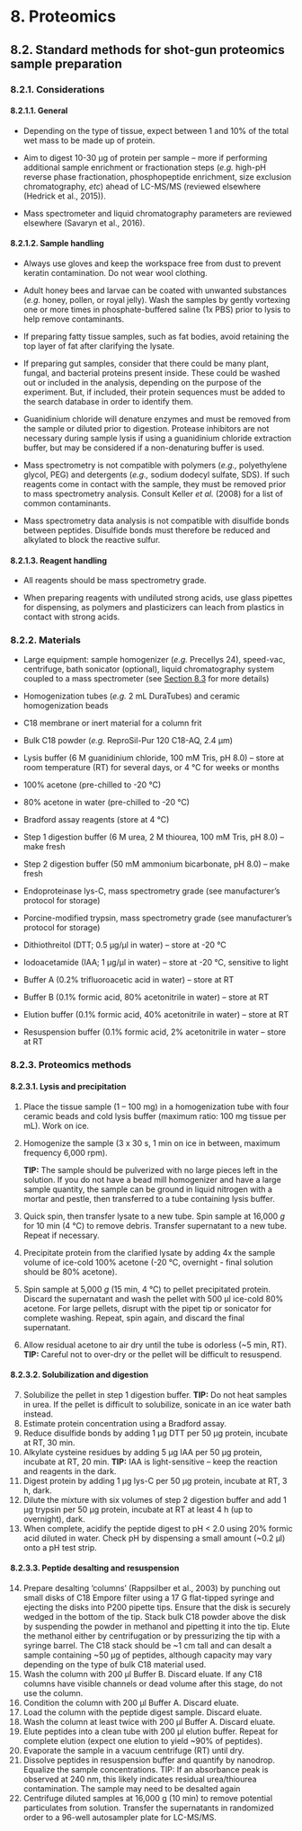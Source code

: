 # 8. Proteomics

## 8.2. Standard methods for shot-gun proteomics sample preparation

### 8.2.1. Considerations

#### 8.2.1.1. General

-   Depending on the type of tissue, expect between 1 and 10% of the total wet mass to be made up of protein.

-   Aim to digest 10-30 µg of protein per sample – more if performing additional sample enrichment or fractionation steps (*e.g.* high-pH reverse phase fractionation, phosphopeptide enrichment, size exclusion chromatography, *etc*) ahead of LC-MS/MS (reviewed elsewhere (Hedrick et al., 2015)).

-   Mass spectrometer and liquid chromatography parameters are reviewed elsewhere (Savaryn et al., 2016).

#### 8.2.1.2. Sample handling

-   Always use gloves and keep the workspace free from dust to prevent keratin contamination. Do not wear wool clothing.

-   Adult honey bees and larvae can be coated with unwanted substances (*e.g.* honey, pollen, or royal jelly). Wash the samples by gently vortexing one or more times in phosphate-buffered saline (1x PBS) prior to lysis to help remove contaminants.

-   If preparing fatty tissue samples, such as fat bodies, avoid retaining the top layer of fat after clarifying the lysate.

-   If preparing gut samples, consider that there could be many plant, fungal, and bacterial proteins present inside. These could be washed out or included in the analysis, depending on the purpose of the experiment. But, if included, their protein sequences must be added to the search database in order to identify them.

-   Guanidinium chloride will denature enzymes and must be removed from the sample or diluted prior to digestion. Protease inhibitors are not necessary during sample lysis if using a guanidinium chloride extraction buffer, but may be considered if a non-denaturing buffer is used.

-   Mass spectrometry is not compatible with polymers (*e.g.,* polyethylene glycol, PEG) and detergents (*e.g.,* sodium dodecyl sulfate, SDS). If such reagents come in contact with the sample, they must be removed prior to mass spectrometry analysis. Consult Keller *et al.* (2008) for a list of common contaminants.

-   Mass spectrometry data analysis is not compatible with disulfide bonds between peptides. Disulfide bonds must therefore be reduced and alkylated to block the reactive sulfur.

#### 8.2.1.3. Reagent handling

-   All reagents should be mass spectrometry grade.

-   When preparing reagents with undiluted strong acids, use glass pipettes for dispensing, as polymers and plasticizers can leach from plastics in contact with strong acids.

### 8.2.2. Materials

-   Large equipment: sample homogenizer (*e.g.* Precellys 24), speed-vac, centrifuge, bath sonicator (optional), liquid chromatography system coupled to a mass spectrometer (see [Section 8.3](https://maevatecher.github.io/standard-methods-apis-omics/Section_8_3/) for more details)

-   Homogenization tubes (*e.g.* 2 mL DuraTubes) and ceramic homogenization beads

-   C18 membrane or inert material for a column frit

-   Bulk C18 powder (*e.g.* ReproSil-Pur 120 C18-AQ, 2.4 µm)

-   Lysis buffer (6 M guanidinium chloride, 100 mM Tris, pH 8.0) – store at room temperature (RT) for several days, or 4 °C for weeks or months

-   100% acetone (pre-chilled to -20 °C)

-   80% acetone in water (pre-chilled to -20 °C)

-   Bradford assay reagents (store at 4 °C)

-   Step 1 digestion buffer (6 M urea, 2 M thiourea, 100 mM Tris, pH 8.0) – make fresh

-   Step 2 digestion buffer (50 mM ammonium bicarbonate, pH 8.0) – make fresh

-   Endoproteinase lys-C, mass spectrometry grade (see manufacturer’s protocol for storage)

-   Porcine-modified trypsin, mass spectrometry grade (see manufacturer’s protocol for storage)

-   Dithiothreitol (DTT; 0.5 µg/µl in water) – store at -20 °C

-   Iodoacetamide (IAA; 1 µg/µl in water) – store at -20 °C, sensitive to light

-   Buffer A (0.2% trifluoroacetic acid in water) – store at RT

-   Buffer B (0.1% formic acid, 80% acetonitrile in water) – store at RT

-   Elution buffer (0.1% formic acid, 40% acetonitrile in water) – store at RT

-   Resuspension buffer (0.1% formic acid, 2% acetonitrile in water – store at RT

### 8.2.3. Proteomics methods

#### 8.2.3.1. Lysis and precipitation

1.  Place the tissue sample (1 – 100 mg) in a homogenization tube with four ceramic beads and cold lysis buffer (maximum ratio: 100 mg tissue per mL). Work on ice.

2.  Homogenize the sample (3 x 30 s, 1 min on ice in between, maximum frequency 6,000 rpm).

    **TIP:** The sample should be pulverized with no large pieces left in the solution. If you do not have a bead mill homogenizer and have a large sample quantity, the sample can be ground in liquid nitrogen with a mortar and pestle, then transferred to a tube containing lysis buffer.

3.  Quick spin, then transfer lysate to a new tube. Spin sample at 16,000 *g* for 10 min (4 °C) to remove debris. Transfer supernatant to a new tube. Repeat if necessary.

4.  Precipitate protein from the clarified lysate by adding 4x the sample volume of ice-cold 100% acetone (-20 °C, overnight - final solution should be 80% acetone).

5.  Spin sample at 5,000 *g* (15 min, 4 °C) to pellet precipitated protein. Discard the supernatant and wash the pellet with 500 µl ice-cold 80% acetone. For large pellets, disrupt with the pipet tip or sonicator for complete washing. Repeat, spin again, and discard the final supernatant.

6.  Allow residual acetone to air dry until the tube is odorless (~5 min, RT). **TIP:** Careful not to over-dry or the pellet will be difficult to resuspend.

#### 8.2.3.2. Solubilization and digestion

7.  Solubilize the pellet in step 1 digestion buffer. **TIP:** Do not heat samples in urea. If the pellet is difficult to solubilize, sonicate in an ice water bath instead.
8.  Estimate protein concentration using a Bradford assay.
9.  Reduce disulfide bonds by adding 1 µg DTT per 50 µg protein, incubate at RT, 30 min.
10. Alkylate cysteine residues by adding 5 µg IAA per 50 µg protein, incubate at RT, 20 min. **TIP:** IAA is light-sensitive – keep the reaction and reagents in the dark.
11. Digest protein by adding 1 µg lys-C per 50 µg protein, incubate at RT, 3 h, dark.
12. Dilute the mixture with six volumes of step 2 digestion buffer and add 1 µg trypsin per 50 µg protein, incubate at RT at least 4 h (up to overnight), dark.
13. When complete, acidify the peptide digest to pH < 2.0 using 20% formic acid diluted in water. Check pH by dispensing a small amount (~0.2 μl) onto a pH test strip.

#### 8.2.3.3. Peptide desalting and resuspension

14. Prepare desalting ‘columns’ (Rappsilber et al., 2003) by punching out small disks of C18 Empore filter using a 17 G flat-tipped syringe and ejecting the disks into P200 pipette tips. Ensure that the disk is securely wedged in the bottom of the tip. Stack bulk C18 powder above the disk by suspending the powder in methanol and pipetting it into the tip. Elute the methanol either by centrifugation or by pressurizing the tip with a syringe barrel. The C18 stack should be ~1 cm tall and can desalt a sample containing ~50 µg of peptides, although capacity may vary depending on the type of bulk C18 material used.
15. Wash the column with 200 µl Buffer B. Discard eluate. If any C18 columns have visible channels or dead volume after this stage, do not use the column.
16. Condition the column with 200 µl Buffer A. Discard eluate.
17. Load the column with the peptide digest sample. Discard eluate.
18. Wash the column at least twice with 200 µl Buffer A. Discard eluate.
19. Elute peptides into a clean tube with 200 µl elution buffer. Repeat for complete elution (expect one elution to yield ~90% of peptides).
20. Evaporate the sample in a vacuum centrifuge (RT) until dry.
21. Dissolve peptides in resuspension buffer and quantify by nanodrop. Equalize the sample concentrations. TIP: If an absorbance peak is observed at 240 nm, this likely indicates residual urea/thiourea contamination. The sample may need to be desalted again
22. Centrifuge diluted samples at 16,000 g (10 min) to remove potential particulates from solution. Transfer the supernatants in randomized order to a 96-well autosampler plate for LC-MS/MS.
